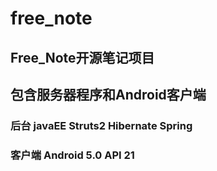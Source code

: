# free_note
## Free_Note开源笔记项目
## 包含服务器程序和Android客户端
### 后台 javaEE Struts2 Hibernate Spring
### 客户端 Android 5.0 API 21
